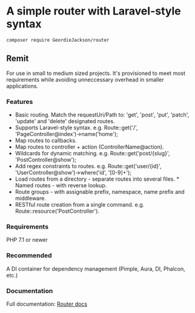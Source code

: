 <h1>A simple router with Laravel-style syntax</h1>

`composer require GeordieJackson/router`

<h2>Remit</h2>

<p>For use in small to medium sized projects. It's provisioned to meet most requirements while avoiding unneccessary overhead in smaller applications.</p>

<h3>Features</h3>
<ul>
<li>Basic routing. Match the requestUri/Path to: 'get', 'post', 'put', 'patch', 'update' and 'delete' designated routes.</li>
<li>Supports Laravel-style syntax. e.g. Route::get('/', 'PageController@index')->name('home');</li>
<li>Map routes to callbacks.</li>
<li>Map routes to controller + action (ControllerName@action).</li>
<li>Wildcards for dynamic matching. e.g. Route::get('post/{slug}', 'PostController@show');</li>
<li>Add regex constraints to routes. e.g. Route::get('user/{id}', 'UserController@show')->where('id', '[0-9]+');</li>
<li>Load routes from a directory - separate routes into several files.
    * Named routes - with reverse lookup.</li>
<li>Route groups - with assignable prefix, namespace, name prefix and middleware.</li>
<li>RESTful route creation from a single command. e.g. Route::resource('PostController').</li>
</ul>

<h3>Requirements</h3>

PHP 7.1 or newer

<h3>Recommended</h3>

A DI container for dependency management (Pimple, Aura, DI, Phalcon, etc.) 

<h3>Documentation</h3>
<p>Full documentation: <a href="http://johnjackson.me.uk/router" target="_blank">Router docs</a></p>